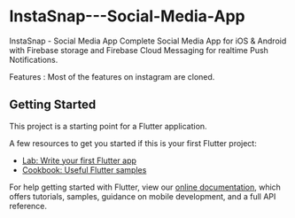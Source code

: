 # InstaSnap---Social-Media-App
InstaSnap - Social Media App
Complete Social Media App for iOS & Android with Firebase storage and Firebase Cloud Messaging for realtime
Push Notifications.


Features : Most of the features on instagram are cloned.

## Getting Started

This project is a starting point for a Flutter application.

A few resources to get you started if this is your first Flutter project:

- [Lab: Write your first Flutter app](https://flutter.dev/docs/get-started/codelab)
- [Cookbook: Useful Flutter samples](https://flutter.dev/docs/cookbook)

For help getting started with Flutter, view our
[online documentation](https://flutter.dev/docs), which offers tutorials,
samples, guidance on mobile development, and a full API reference.

